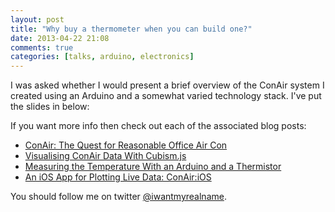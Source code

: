 ```yaml
---
layout: post
title: "Why buy a thermometer when you can build one?"
date: 2013-04-22 21:08
comments: true
categories: [talks, arduino, electronics]
---
```


I was asked whether I would present a brief overview of the ConAir system I
created using an Arduino and a somewhat varied technology stack. I've put the
slides in below:


<script async class="speakerdeck-embed" data-id="c867ee108aea0130946012313b101652" data-ratio="1.77777777777778" src="//speakerdeck.com/assets/embed.js"></script>

<!-- more -->

If you want more info then check out each of the associated blog posts:

* [ConAir: The Quest for Reasonable Office Air Con](/blog/2012/09/14/conair-the-quest-for-reasonable-office-air-con/)
* [Visualising ConAir Data With Cubism.js](/blog/2012/09/16/visualising-conair-data-with-cubism-dot-js/)
* [Measuring the Temperature With an Arduino and a Thermistor](/blog/2012/09/23/measuring-the-temperature-with-an-arduino-and-a-thermistor/)
* [An iOS App for Plotting Live Data: ConAir:iOS](/blog/2012/12/11/an-ios-app-for-plotting-live-data-conair-ios/)

You should follow me on twitter [@iwantmyrealname](https://twitter.com/iwantmyrealname).